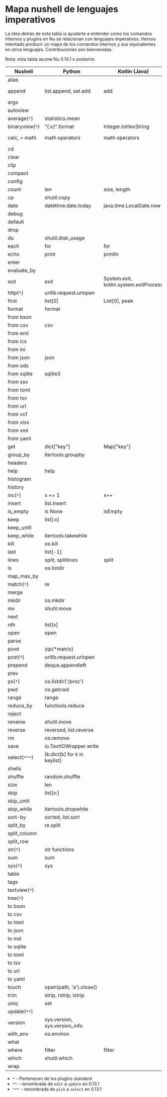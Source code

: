 # Mapa nushell de lenguajes imperativos

La idea detrás de esta tabla is ayudarte a entender como los comandos internos y plugins en Nu se relacionan con lenguajes imperativos. Hemos intentado producir un mapa de los comandos internos y sus equivalentes en otros lenguajes. Contribuciones son bienvenidas.

Nota: esta tabla asume Nu 0.14.1 o posterior.

| Nushell         | Python                        | Kotlin (Java)                          | C++                     | Rust            |
| --------------- | ----------------------------- | -------------------------------------- | ----------------------- | --------------- |
| alias           |                               |                                        |                         |                 |
| append          | list.append, set.add          | add                                    | push_back, emplace_back | push, push_back |
| args            |                               |                                        |                         |                 |
| autoview        |                               |                                        |                         |                 |
| average(`*`)    | statistics.mean               |                                        |                         |                 |
| binaryview(`*`) | \"{:x}\".format               | Integer.toHexString                    |                         |                 |
| calc, = math    | math operators                | math operators                         | math operators          | math operators  |
| cd              |                               |                                        |                         |                 |
| clear           |                               |                                        |                         |                 |
| clip            |                               |                                        |                         |                 |
| compact         |                               |                                        |                         |                 |
| config          |                               |                                        |                         |                 |
| count           | len                           | size, length                           | length                  | len             |
| cp              | shutil.copy                   |                                        |                         |                 |
| date            | datetime.date.today           | java.time.LocalDate.now                |                         |                 |
| debug           |                               |                                        |                         |                 |
| default         |                               |                                        |                         |                 |
| drop            |                               |                                        |                         |                 |
| du              | shutil.disk_usage             |                                        |                         |                 |
| each            | for                           | for                                    | for                     | for             |
| echo            | print                         | println                                | printf                  | println!        |
| enter           |                               |                                        |                         |                 |
| evaluate_by     |                               |                                        |                         |                 |
| exit            | exit                          | System.exit, kotlin.system.exitProcess | exit                    | exit            |
| http(`*`)       | urllib.request.urlopen        |                                        |                         |                 |
| first           | list[0]                       | List[0], peek                          | vector[0], top          | vec[0]          |
| format          | format                        |                                        |                         |                 |
| from bson       |                               |                                        |                         |                 |
| from csv        | csv                           |                                        |                         |                 |
| from eml        |                               |                                        |                         |                 |
| from ics        |                               |                                        |                         |                 |
| from ini        |                               |                                        |                         |                 |
| from json       | json                          |                                        |                         |                 |
| from ods        |                               |                                        |                         |                 |
| from sqlite     | sqlite3                       |                                        |                         |                 |
| from ssv        |                               |                                        |                         |                 |
| from toml       |                               |                                        |                         |                 |
| from tsv        |                               |                                        |                         |                 |
| from url        |                               |                                        |                         |                 |
| from vcf        |                               |                                        |                         |                 |
| from xlsx       |                               |                                        |                         |                 |
| from xml        |                               |                                        |                         |                 |
| from yaml       |                               |                                        |                         |                 |
| get             | dict[\"key\"]                 | Map[\"key\"]                           | map[\"key\"]            |                 |
| group_by        | itertools.groupby             |                                        |                         |                 |
| headers         |                               |                                        |                         |                 |
| help            | help                          |                                        |                         |                 |
| histogram       |                               |                                        |                         |                 |
| history         |                               |                                        |                         |                 |
| inc(`*`)        | x += 1                        | x++                                    | x++                     | += 1            |
| insert          | list.insert                   |                                        |                         |                 |
| is_empty        | is None                       | isEmpty                                | empty                   |                 |
| keep            | list[:x]                      |                                        |                         |                 |
| keep_until      |                               |                                        |                         |                 |
| keep_while      | itertools.takewhile           |                                        |                         |                 |
| kill            | os.kill                       |                                        |                         |                 |
| last            | list[-1]                      |                                        |                         |                 |
| lines           | split, splitlines             | split                                  | views::split            |                 |
| ls              | os.listdir                    |                                        |                         |                 |
| map_max_by      |                               |                                        |                         |                 |
| match(`*`)      | re                            |                                        |                         |                 |
| merge           |                               |                                        |                         |                 |
| mkdir           | os.mkdir                      |                                        |                         |                 |
| mv              | shutil.move                   |                                        |                         |                 |
| next            |                               |                                        |                         |                 |
| nth             | list[x]                       |                                        |                         |                 |
| open            | open                          |                                        |                         |                 |
| parse           |                               |                                        |                         |                 |
| pivot           | zip(\*matrix)                 |                                        |                         |                 |
| post(`*`)       | urllib.request.urlopen        |                                        |                         |                 |
| prepend         | deque.appendleft              |                                        |                         |                 |
| prev            |                               |                                        |                         |                 |
| ps(`*`)         | os.listdir('/proc')           |                                        |                         |                 |
| pwd             | os.getcwd                     |                                        |                         |                 |
| range           | range                         |                                        |                         |                 |
| reduce_by       | functools.reduce              |                                        |                         |                 |
| reject          |                               |                                        |                         |                 |
| rename          | shutil.move                   |                                        |                         |                 |
| reverse         | reversed, list.reverse        |                                        |                         |                 |
| rm              | os.remove                     |                                        |                         |                 |
| save            | io.TextIOWrapper.write        |                                        |                         |                 |
| select(`***`)   | {k:dict[k] for k in keylist}  |                                        |                         |                 |
| shells          |                               |                                        |                         |                 |
| shuffle         | random.shuffle                |                                        |                         |                 |
| size            | len                           |                                        |                         |                 |
| skip            | list[x:]                      |                                        |                         |                 |
| skip_until      |                               |                                        |                         |                 |
| skip_while      | itertools.dropwhile           |                                        |                         |                 |
| sort-by         | sorted, list.sort             |                                        |                         |                 |
| split_by        | re.split                      |                                        |                         |                 |
| split_column    |                               |                                        |                         |                 |
| split_row       |                               |                                        |                         |                 |
| str(`*`)        | str functions                 |                                        |                         |                 |
| sum             | sum                           |                                        |                         |                 |
| sys(`*`)        | sys                           |                                        |                         |                 |
| table           |                               |                                        |                         |                 |
| tags            |                               |                                        |                         |                 |
| textview(`*`)   |                               |                                        |                         |                 |
| tree(`*`)       |                               |                                        |                         |                 |
| to bson         |                               |                                        |                         |                 |
| to csv          |                               |                                        |                         |                 |
| to html         |                               |                                        |                         |                 |
| to json         |                               |                                        |                         |                 |
| to md           |                               |                                        |                         |                 |
| to sqlite       |                               |                                        |                         |                 |
| to toml         |                               |                                        |                         |                 |
| to tsv          |                               |                                        |                         |                 |
| to url          |                               |                                        |                         |                 |
| to yaml         |                               |                                        |                         |                 |
| touch           | open(path, 'a').close()       |                                        |                         |                 |
| trim            | strip, rstrip, lstrip         |                                        |                         |                 |
| uniq            | set                           |                                        |                         |                 |
| update(`**`)    |                               |                                        |                         |                 |
| version         | sys.version, sys.version_info |                                        |                         |                 |
| with_env        | os.environ                    |                                        |                         |                 |
| what            |                               |                                        |                         |                 |
| where           | filter                        | filter                                 | filter                  | filter          |
| which           | shutil.which                  |                                        |                         |                 |
| wrap            |                               |                                        |                         |                 |

- `*` - Pertenecen de los plugins standard
- `**` - renombrada de `edit` a `update` en 0.13.1
- `***` - renombrada de `pick` a `select` en 0.13.1
